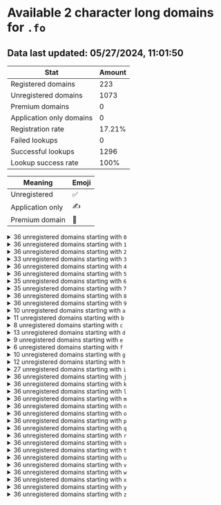 # Available 2 character long domains for `.fo`

## Data last updated: 05/27/2024, 11:01:50

|Stat|Amount|
|--|--|
|Registered domains|223|
|Unregistered domains|1073|
|Premium domains|0|
|Application only domains|0|
|Registration rate|17.21%|
|Failed lookups|0|
|Successful lookups|1296|
|Lookup success rate|100%|


|Meaning|Emoji|
|--|--|
|Unregistered|:white_check_mark:|
|Application only|:writing_hand:|
|Premium domain|:gem:|

<details>
<summary>36 unregistered domains starting with <bold><code>0</code></bold></summary>

|Type|Domain|
|--|--|
|:white_check_mark:|`00.fo`|
|:white_check_mark:|`01.fo`|
|:white_check_mark:|`02.fo`|
|:white_check_mark:|`03.fo`|
|:white_check_mark:|`04.fo`|
|:white_check_mark:|`05.fo`|
|:white_check_mark:|`06.fo`|
|:white_check_mark:|`07.fo`|
|:white_check_mark:|`08.fo`|
|:white_check_mark:|`09.fo`|
|:white_check_mark:|`0a.fo`|
|:white_check_mark:|`0b.fo`|
|:white_check_mark:|`0c.fo`|
|:white_check_mark:|`0d.fo`|
|:white_check_mark:|`0e.fo`|
|:white_check_mark:|`0f.fo`|
|:white_check_mark:|`0g.fo`|
|:white_check_mark:|`0h.fo`|
|:white_check_mark:|`0i.fo`|
|:white_check_mark:|`0j.fo`|
|:white_check_mark:|`0k.fo`|
|:white_check_mark:|`0l.fo`|
|:white_check_mark:|`0m.fo`|
|:white_check_mark:|`0n.fo`|
|:white_check_mark:|`0o.fo`|
|:white_check_mark:|`0p.fo`|
|:white_check_mark:|`0q.fo`|
|:white_check_mark:|`0r.fo`|
|:white_check_mark:|`0s.fo`|
|:white_check_mark:|`0t.fo`|
|:white_check_mark:|`0u.fo`|
|:white_check_mark:|`0v.fo`|
|:white_check_mark:|`0w.fo`|
|:white_check_mark:|`0x.fo`|
|:white_check_mark:|`0y.fo`|
|:white_check_mark:|`0z.fo`|
</details>
<details>
<summary>36 unregistered domains starting with <bold><code>1</code></bold></summary>

|Type|Domain|
|--|--|
|:white_check_mark:|`10.fo`|
|:white_check_mark:|`11.fo`|
|:white_check_mark:|`12.fo`|
|:white_check_mark:|`13.fo`|
|:white_check_mark:|`14.fo`|
|:white_check_mark:|`15.fo`|
|:white_check_mark:|`16.fo`|
|:white_check_mark:|`17.fo`|
|:white_check_mark:|`18.fo`|
|:white_check_mark:|`19.fo`|
|:white_check_mark:|`1a.fo`|
|:white_check_mark:|`1b.fo`|
|:white_check_mark:|`1c.fo`|
|:white_check_mark:|`1d.fo`|
|:white_check_mark:|`1e.fo`|
|:white_check_mark:|`1f.fo`|
|:white_check_mark:|`1g.fo`|
|:white_check_mark:|`1h.fo`|
|:white_check_mark:|`1i.fo`|
|:white_check_mark:|`1j.fo`|
|:white_check_mark:|`1k.fo`|
|:white_check_mark:|`1l.fo`|
|:white_check_mark:|`1m.fo`|
|:white_check_mark:|`1n.fo`|
|:white_check_mark:|`1o.fo`|
|:white_check_mark:|`1p.fo`|
|:white_check_mark:|`1q.fo`|
|:white_check_mark:|`1r.fo`|
|:white_check_mark:|`1s.fo`|
|:white_check_mark:|`1t.fo`|
|:white_check_mark:|`1u.fo`|
|:white_check_mark:|`1v.fo`|
|:white_check_mark:|`1w.fo`|
|:white_check_mark:|`1x.fo`|
|:white_check_mark:|`1y.fo`|
|:white_check_mark:|`1z.fo`|
</details>
<details>
<summary>36 unregistered domains starting with <bold><code>2</code></bold></summary>

|Type|Domain|
|--|--|
|:white_check_mark:|`20.fo`|
|:white_check_mark:|`21.fo`|
|:white_check_mark:|`22.fo`|
|:white_check_mark:|`23.fo`|
|:white_check_mark:|`24.fo`|
|:white_check_mark:|`25.fo`|
|:white_check_mark:|`26.fo`|
|:white_check_mark:|`27.fo`|
|:white_check_mark:|`28.fo`|
|:white_check_mark:|`29.fo`|
|:white_check_mark:|`2a.fo`|
|:white_check_mark:|`2b.fo`|
|:white_check_mark:|`2c.fo`|
|:white_check_mark:|`2d.fo`|
|:white_check_mark:|`2e.fo`|
|:white_check_mark:|`2f.fo`|
|:white_check_mark:|`2g.fo`|
|:white_check_mark:|`2h.fo`|
|:white_check_mark:|`2i.fo`|
|:white_check_mark:|`2j.fo`|
|:white_check_mark:|`2k.fo`|
|:white_check_mark:|`2l.fo`|
|:white_check_mark:|`2m.fo`|
|:white_check_mark:|`2n.fo`|
|:white_check_mark:|`2o.fo`|
|:white_check_mark:|`2p.fo`|
|:white_check_mark:|`2q.fo`|
|:white_check_mark:|`2r.fo`|
|:white_check_mark:|`2s.fo`|
|:white_check_mark:|`2t.fo`|
|:white_check_mark:|`2u.fo`|
|:white_check_mark:|`2v.fo`|
|:white_check_mark:|`2w.fo`|
|:white_check_mark:|`2x.fo`|
|:white_check_mark:|`2y.fo`|
|:white_check_mark:|`2z.fo`|
</details>
<details>
<summary>33 unregistered domains starting with <bold><code>3</code></bold></summary>

|Type|Domain|
|--|--|
|:white_check_mark:|`30.fo`|
|:white_check_mark:|`31.fo`|
|:white_check_mark:|`32.fo`|
|:white_check_mark:|`33.fo`|
|:white_check_mark:|`34.fo`|
|:white_check_mark:|`35.fo`|
|:white_check_mark:|`37.fo`|
|:white_check_mark:|`39.fo`|
|:white_check_mark:|`3a.fo`|
|:white_check_mark:|`3b.fo`|
|:white_check_mark:|`3c.fo`|
|:white_check_mark:|`3e.fo`|
|:white_check_mark:|`3f.fo`|
|:white_check_mark:|`3g.fo`|
|:white_check_mark:|`3h.fo`|
|:white_check_mark:|`3i.fo`|
|:white_check_mark:|`3j.fo`|
|:white_check_mark:|`3k.fo`|
|:white_check_mark:|`3l.fo`|
|:white_check_mark:|`3m.fo`|
|:white_check_mark:|`3n.fo`|
|:white_check_mark:|`3o.fo`|
|:white_check_mark:|`3p.fo`|
|:white_check_mark:|`3q.fo`|
|:white_check_mark:|`3r.fo`|
|:white_check_mark:|`3s.fo`|
|:white_check_mark:|`3t.fo`|
|:white_check_mark:|`3u.fo`|
|:white_check_mark:|`3v.fo`|
|:white_check_mark:|`3w.fo`|
|:white_check_mark:|`3x.fo`|
|:white_check_mark:|`3y.fo`|
|:white_check_mark:|`3z.fo`|
</details>
<details>
<summary>36 unregistered domains starting with <bold><code>4</code></bold></summary>

|Type|Domain|
|--|--|
|:white_check_mark:|`40.fo`|
|:white_check_mark:|`41.fo`|
|:white_check_mark:|`42.fo`|
|:white_check_mark:|`43.fo`|
|:white_check_mark:|`44.fo`|
|:white_check_mark:|`45.fo`|
|:white_check_mark:|`46.fo`|
|:white_check_mark:|`47.fo`|
|:white_check_mark:|`48.fo`|
|:white_check_mark:|`49.fo`|
|:white_check_mark:|`4a.fo`|
|:white_check_mark:|`4b.fo`|
|:white_check_mark:|`4c.fo`|
|:white_check_mark:|`4d.fo`|
|:white_check_mark:|`4e.fo`|
|:white_check_mark:|`4f.fo`|
|:white_check_mark:|`4g.fo`|
|:white_check_mark:|`4h.fo`|
|:white_check_mark:|`4i.fo`|
|:white_check_mark:|`4j.fo`|
|:white_check_mark:|`4k.fo`|
|:white_check_mark:|`4l.fo`|
|:white_check_mark:|`4m.fo`|
|:white_check_mark:|`4n.fo`|
|:white_check_mark:|`4o.fo`|
|:white_check_mark:|`4p.fo`|
|:white_check_mark:|`4q.fo`|
|:white_check_mark:|`4r.fo`|
|:white_check_mark:|`4s.fo`|
|:white_check_mark:|`4t.fo`|
|:white_check_mark:|`4u.fo`|
|:white_check_mark:|`4v.fo`|
|:white_check_mark:|`4w.fo`|
|:white_check_mark:|`4x.fo`|
|:white_check_mark:|`4y.fo`|
|:white_check_mark:|`4z.fo`|
</details>
<details>
<summary>36 unregistered domains starting with <bold><code>5</code></bold></summary>

|Type|Domain|
|--|--|
|:white_check_mark:|`50.fo`|
|:white_check_mark:|`51.fo`|
|:white_check_mark:|`52.fo`|
|:white_check_mark:|`53.fo`|
|:white_check_mark:|`54.fo`|
|:white_check_mark:|`55.fo`|
|:white_check_mark:|`56.fo`|
|:white_check_mark:|`57.fo`|
|:white_check_mark:|`58.fo`|
|:white_check_mark:|`59.fo`|
|:white_check_mark:|`5a.fo`|
|:white_check_mark:|`5b.fo`|
|:white_check_mark:|`5c.fo`|
|:white_check_mark:|`5d.fo`|
|:white_check_mark:|`5e.fo`|
|:white_check_mark:|`5f.fo`|
|:white_check_mark:|`5g.fo`|
|:white_check_mark:|`5h.fo`|
|:white_check_mark:|`5i.fo`|
|:white_check_mark:|`5j.fo`|
|:white_check_mark:|`5k.fo`|
|:white_check_mark:|`5l.fo`|
|:white_check_mark:|`5m.fo`|
|:white_check_mark:|`5n.fo`|
|:white_check_mark:|`5o.fo`|
|:white_check_mark:|`5p.fo`|
|:white_check_mark:|`5q.fo`|
|:white_check_mark:|`5r.fo`|
|:white_check_mark:|`5s.fo`|
|:white_check_mark:|`5t.fo`|
|:white_check_mark:|`5u.fo`|
|:white_check_mark:|`5v.fo`|
|:white_check_mark:|`5w.fo`|
|:white_check_mark:|`5x.fo`|
|:white_check_mark:|`5y.fo`|
|:white_check_mark:|`5z.fo`|
</details>
<details>
<summary>35 unregistered domains starting with <bold><code>6</code></bold></summary>

|Type|Domain|
|--|--|
|:white_check_mark:|`60.fo`|
|:white_check_mark:|`61.fo`|
|:white_check_mark:|`62.fo`|
|:white_check_mark:|`63.fo`|
|:white_check_mark:|`64.fo`|
|:white_check_mark:|`65.fo`|
|:white_check_mark:|`66.fo`|
|:white_check_mark:|`67.fo`|
|:white_check_mark:|`68.fo`|
|:white_check_mark:|`6a.fo`|
|:white_check_mark:|`6b.fo`|
|:white_check_mark:|`6c.fo`|
|:white_check_mark:|`6d.fo`|
|:white_check_mark:|`6e.fo`|
|:white_check_mark:|`6f.fo`|
|:white_check_mark:|`6g.fo`|
|:white_check_mark:|`6h.fo`|
|:white_check_mark:|`6i.fo`|
|:white_check_mark:|`6j.fo`|
|:white_check_mark:|`6k.fo`|
|:white_check_mark:|`6l.fo`|
|:white_check_mark:|`6m.fo`|
|:white_check_mark:|`6n.fo`|
|:white_check_mark:|`6o.fo`|
|:white_check_mark:|`6p.fo`|
|:white_check_mark:|`6q.fo`|
|:white_check_mark:|`6r.fo`|
|:white_check_mark:|`6s.fo`|
|:white_check_mark:|`6t.fo`|
|:white_check_mark:|`6u.fo`|
|:white_check_mark:|`6v.fo`|
|:white_check_mark:|`6w.fo`|
|:white_check_mark:|`6x.fo`|
|:white_check_mark:|`6y.fo`|
|:white_check_mark:|`6z.fo`|
</details>
<details>
<summary>35 unregistered domains starting with <bold><code>7</code></bold></summary>

|Type|Domain|
|--|--|
|:white_check_mark:|`70.fo`|
|:white_check_mark:|`71.fo`|
|:white_check_mark:|`72.fo`|
|:white_check_mark:|`73.fo`|
|:white_check_mark:|`74.fo`|
|:white_check_mark:|`75.fo`|
|:white_check_mark:|`76.fo`|
|:white_check_mark:|`78.fo`|
|:white_check_mark:|`79.fo`|
|:white_check_mark:|`7a.fo`|
|:white_check_mark:|`7b.fo`|
|:white_check_mark:|`7c.fo`|
|:white_check_mark:|`7d.fo`|
|:white_check_mark:|`7e.fo`|
|:white_check_mark:|`7f.fo`|
|:white_check_mark:|`7g.fo`|
|:white_check_mark:|`7h.fo`|
|:white_check_mark:|`7i.fo`|
|:white_check_mark:|`7j.fo`|
|:white_check_mark:|`7k.fo`|
|:white_check_mark:|`7l.fo`|
|:white_check_mark:|`7m.fo`|
|:white_check_mark:|`7n.fo`|
|:white_check_mark:|`7o.fo`|
|:white_check_mark:|`7p.fo`|
|:white_check_mark:|`7q.fo`|
|:white_check_mark:|`7r.fo`|
|:white_check_mark:|`7s.fo`|
|:white_check_mark:|`7t.fo`|
|:white_check_mark:|`7u.fo`|
|:white_check_mark:|`7v.fo`|
|:white_check_mark:|`7w.fo`|
|:white_check_mark:|`7x.fo`|
|:white_check_mark:|`7y.fo`|
|:white_check_mark:|`7z.fo`|
</details>
<details>
<summary>36 unregistered domains starting with <bold><code>8</code></bold></summary>

|Type|Domain|
|--|--|
|:white_check_mark:|`80.fo`|
|:white_check_mark:|`81.fo`|
|:white_check_mark:|`82.fo`|
|:white_check_mark:|`83.fo`|
|:white_check_mark:|`84.fo`|
|:white_check_mark:|`85.fo`|
|:white_check_mark:|`86.fo`|
|:white_check_mark:|`87.fo`|
|:white_check_mark:|`88.fo`|
|:white_check_mark:|`89.fo`|
|:white_check_mark:|`8a.fo`|
|:white_check_mark:|`8b.fo`|
|:white_check_mark:|`8c.fo`|
|:white_check_mark:|`8d.fo`|
|:white_check_mark:|`8e.fo`|
|:white_check_mark:|`8f.fo`|
|:white_check_mark:|`8g.fo`|
|:white_check_mark:|`8h.fo`|
|:white_check_mark:|`8i.fo`|
|:white_check_mark:|`8j.fo`|
|:white_check_mark:|`8k.fo`|
|:white_check_mark:|`8l.fo`|
|:white_check_mark:|`8m.fo`|
|:white_check_mark:|`8n.fo`|
|:white_check_mark:|`8o.fo`|
|:white_check_mark:|`8p.fo`|
|:white_check_mark:|`8q.fo`|
|:white_check_mark:|`8r.fo`|
|:white_check_mark:|`8s.fo`|
|:white_check_mark:|`8t.fo`|
|:white_check_mark:|`8u.fo`|
|:white_check_mark:|`8v.fo`|
|:white_check_mark:|`8w.fo`|
|:white_check_mark:|`8x.fo`|
|:white_check_mark:|`8y.fo`|
|:white_check_mark:|`8z.fo`|
</details>
<details>
<summary>36 unregistered domains starting with <bold><code>9</code></bold></summary>

|Type|Domain|
|--|--|
|:white_check_mark:|`90.fo`|
|:white_check_mark:|`91.fo`|
|:white_check_mark:|`92.fo`|
|:white_check_mark:|`93.fo`|
|:white_check_mark:|`94.fo`|
|:white_check_mark:|`95.fo`|
|:white_check_mark:|`96.fo`|
|:white_check_mark:|`97.fo`|
|:white_check_mark:|`98.fo`|
|:white_check_mark:|`99.fo`|
|:white_check_mark:|`9a.fo`|
|:white_check_mark:|`9b.fo`|
|:white_check_mark:|`9c.fo`|
|:white_check_mark:|`9d.fo`|
|:white_check_mark:|`9e.fo`|
|:white_check_mark:|`9f.fo`|
|:white_check_mark:|`9g.fo`|
|:white_check_mark:|`9h.fo`|
|:white_check_mark:|`9i.fo`|
|:white_check_mark:|`9j.fo`|
|:white_check_mark:|`9k.fo`|
|:white_check_mark:|`9l.fo`|
|:white_check_mark:|`9m.fo`|
|:white_check_mark:|`9n.fo`|
|:white_check_mark:|`9o.fo`|
|:white_check_mark:|`9p.fo`|
|:white_check_mark:|`9q.fo`|
|:white_check_mark:|`9r.fo`|
|:white_check_mark:|`9s.fo`|
|:white_check_mark:|`9t.fo`|
|:white_check_mark:|`9u.fo`|
|:white_check_mark:|`9v.fo`|
|:white_check_mark:|`9w.fo`|
|:white_check_mark:|`9x.fo`|
|:white_check_mark:|`9y.fo`|
|:white_check_mark:|`9z.fo`|
</details>
<details>
<summary>10 unregistered domains starting with <bold><code>a</code></bold></summary>

|Type|Domain|
|--|--|
|:white_check_mark:|`a0.fo`|
|:white_check_mark:|`a1.fo`|
|:white_check_mark:|`a2.fo`|
|:white_check_mark:|`a3.fo`|
|:white_check_mark:|`a5.fo`|
|:white_check_mark:|`a6.fo`|
|:white_check_mark:|`a7.fo`|
|:white_check_mark:|`a8.fo`|
|:white_check_mark:|`a9.fo`|
|:white_check_mark:|`aj.fo`|
</details>
<details>
<summary>11 unregistered domains starting with <bold><code>b</code></bold></summary>

|Type|Domain|
|--|--|
|:white_check_mark:|`b0.fo`|
|:white_check_mark:|`b1.fo`|
|:white_check_mark:|`b3.fo`|
|:white_check_mark:|`b4.fo`|
|:white_check_mark:|`b5.fo`|
|:white_check_mark:|`b6.fo`|
|:white_check_mark:|`b7.fo`|
|:white_check_mark:|`b8.fo`|
|:white_check_mark:|`b9.fo`|
|:white_check_mark:|`bc.fo`|
|:white_check_mark:|`bz.fo`|
</details>
<details>
<summary>8 unregistered domains starting with <bold><code>c</code></bold></summary>

|Type|Domain|
|--|--|
|:white_check_mark:|`c1.fo`|
|:white_check_mark:|`c3.fo`|
|:white_check_mark:|`c4.fo`|
|:white_check_mark:|`c6.fo`|
|:white_check_mark:|`c7.fo`|
|:white_check_mark:|`c8.fo`|
|:white_check_mark:|`c9.fo`|
|:white_check_mark:|`ch.fo`|
</details>
<details>
<summary>13 unregistered domains starting with <bold><code>d</code></bold></summary>

|Type|Domain|
|--|--|
|:white_check_mark:|`d0.fo`|
|:white_check_mark:|`d1.fo`|
|:white_check_mark:|`d2.fo`|
|:white_check_mark:|`d3.fo`|
|:white_check_mark:|`d4.fo`|
|:white_check_mark:|`d5.fo`|
|:white_check_mark:|`d6.fo`|
|:white_check_mark:|`d7.fo`|
|:white_check_mark:|`d8.fo`|
|:white_check_mark:|`d9.fo`|
|:white_check_mark:|`dh.fo`|
|:white_check_mark:|`dl.fo`|
|:white_check_mark:|`dt.fo`|
</details>
<details>
<summary>9 unregistered domains starting with <bold><code>e</code></bold></summary>

|Type|Domain|
|--|--|
|:white_check_mark:|`e0.fo`|
|:white_check_mark:|`e1.fo`|
|:white_check_mark:|`e3.fo`|
|:white_check_mark:|`e4.fo`|
|:white_check_mark:|`e5.fo`|
|:white_check_mark:|`e6.fo`|
|:white_check_mark:|`e7.fo`|
|:white_check_mark:|`e8.fo`|
|:white_check_mark:|`e9.fo`|
</details>
<details>
<summary>6 unregistered domains starting with <bold><code>f</code></bold></summary>

|Type|Domain|
|--|--|
|:white_check_mark:|`f2.fo`|
|:white_check_mark:|`f3.fo`|
|:white_check_mark:|`f6.fo`|
|:white_check_mark:|`f7.fo`|
|:white_check_mark:|`f8.fo`|
|:white_check_mark:|`f9.fo`|
</details>
<details>
<summary>10 unregistered domains starting with <bold><code>g</code></bold></summary>

|Type|Domain|
|--|--|
|:white_check_mark:|`g1.fo`|
|:white_check_mark:|`g2.fo`|
|:white_check_mark:|`g3.fo`|
|:white_check_mark:|`g4.fo`|
|:white_check_mark:|`g5.fo`|
|:white_check_mark:|`g6.fo`|
|:white_check_mark:|`g7.fo`|
|:white_check_mark:|`g8.fo`|
|:white_check_mark:|`g9.fo`|
|:white_check_mark:|`gz.fo`|
</details>
<details>
<summary>12 unregistered domains starting with <bold><code>h</code></bold></summary>

|Type|Domain|
|--|--|
|:white_check_mark:|`h0.fo`|
|:white_check_mark:|`h1.fo`|
|:white_check_mark:|`h2.fo`|
|:white_check_mark:|`h3.fo`|
|:white_check_mark:|`h4.fo`|
|:white_check_mark:|`h5.fo`|
|:white_check_mark:|`h6.fo`|
|:white_check_mark:|`h7.fo`|
|:white_check_mark:|`h8.fo`|
|:white_check_mark:|`h9.fo`|
|:white_check_mark:|`hr.fo`|
|:white_check_mark:|`ht.fo`|
</details>
<details>
<summary>27 unregistered domains starting with <bold><code>i</code></bold></summary>

|Type|Domain|
|--|--|
|:white_check_mark:|`i0.fo`|
|:white_check_mark:|`i1.fo`|
|:white_check_mark:|`i2.fo`|
|:white_check_mark:|`i3.fo`|
|:white_check_mark:|`i4.fo`|
|:white_check_mark:|`i5.fo`|
|:white_check_mark:|`i6.fo`|
|:white_check_mark:|`i7.fo`|
|:white_check_mark:|`i8.fo`|
|:white_check_mark:|`i9.fo`|
|:white_check_mark:|`ij.fo`|
|:white_check_mark:|`ik.fo`|
|:white_check_mark:|`il.fo`|
|:white_check_mark:|`im.fo`|
|:white_check_mark:|`in.fo`|
|:white_check_mark:|`io.fo`|
|:white_check_mark:|`ip.fo`|
|:white_check_mark:|`iq.fo`|
|:white_check_mark:|`ir.fo`|
|:white_check_mark:|`is.fo`|
|:white_check_mark:|`it.fo`|
|:white_check_mark:|`iu.fo`|
|:white_check_mark:|`iv.fo`|
|:white_check_mark:|`iw.fo`|
|:white_check_mark:|`ix.fo`|
|:white_check_mark:|`iy.fo`|
|:white_check_mark:|`iz.fo`|
</details>
<details>
<summary>36 unregistered domains starting with <bold><code>j</code></bold></summary>

|Type|Domain|
|--|--|
|:white_check_mark:|`j0.fo`|
|:white_check_mark:|`j1.fo`|
|:white_check_mark:|`j2.fo`|
|:white_check_mark:|`j3.fo`|
|:white_check_mark:|`j4.fo`|
|:white_check_mark:|`j5.fo`|
|:white_check_mark:|`j6.fo`|
|:white_check_mark:|`j7.fo`|
|:white_check_mark:|`j8.fo`|
|:white_check_mark:|`j9.fo`|
|:white_check_mark:|`ja.fo`|
|:white_check_mark:|`jb.fo`|
|:white_check_mark:|`jc.fo`|
|:white_check_mark:|`jd.fo`|
|:white_check_mark:|`je.fo`|
|:white_check_mark:|`jf.fo`|
|:white_check_mark:|`jg.fo`|
|:white_check_mark:|`jh.fo`|
|:white_check_mark:|`ji.fo`|
|:white_check_mark:|`jj.fo`|
|:white_check_mark:|`jk.fo`|
|:white_check_mark:|`jl.fo`|
|:white_check_mark:|`jm.fo`|
|:white_check_mark:|`jn.fo`|
|:white_check_mark:|`jo.fo`|
|:white_check_mark:|`jp.fo`|
|:white_check_mark:|`jq.fo`|
|:white_check_mark:|`jr.fo`|
|:white_check_mark:|`js.fo`|
|:white_check_mark:|`jt.fo`|
|:white_check_mark:|`ju.fo`|
|:white_check_mark:|`jv.fo`|
|:white_check_mark:|`jw.fo`|
|:white_check_mark:|`jx.fo`|
|:white_check_mark:|`jy.fo`|
|:white_check_mark:|`jz.fo`|
</details>
<details>
<summary>36 unregistered domains starting with <bold><code>k</code></bold></summary>

|Type|Domain|
|--|--|
|:white_check_mark:|`k0.fo`|
|:white_check_mark:|`k1.fo`|
|:white_check_mark:|`k2.fo`|
|:white_check_mark:|`k3.fo`|
|:white_check_mark:|`k4.fo`|
|:white_check_mark:|`k5.fo`|
|:white_check_mark:|`k6.fo`|
|:white_check_mark:|`k7.fo`|
|:white_check_mark:|`k8.fo`|
|:white_check_mark:|`k9.fo`|
|:white_check_mark:|`ka.fo`|
|:white_check_mark:|`kb.fo`|
|:white_check_mark:|`kc.fo`|
|:white_check_mark:|`kd.fo`|
|:white_check_mark:|`ke.fo`|
|:white_check_mark:|`kf.fo`|
|:white_check_mark:|`kg.fo`|
|:white_check_mark:|`kh.fo`|
|:white_check_mark:|`ki.fo`|
|:white_check_mark:|`kj.fo`|
|:white_check_mark:|`kk.fo`|
|:white_check_mark:|`kl.fo`|
|:white_check_mark:|`km.fo`|
|:white_check_mark:|`kn.fo`|
|:white_check_mark:|`ko.fo`|
|:white_check_mark:|`kp.fo`|
|:white_check_mark:|`kq.fo`|
|:white_check_mark:|`kr.fo`|
|:white_check_mark:|`ks.fo`|
|:white_check_mark:|`kt.fo`|
|:white_check_mark:|`ku.fo`|
|:white_check_mark:|`kv.fo`|
|:white_check_mark:|`kw.fo`|
|:white_check_mark:|`kx.fo`|
|:white_check_mark:|`ky.fo`|
|:white_check_mark:|`kz.fo`|
</details>
<details>
<summary>36 unregistered domains starting with <bold><code>l</code></bold></summary>

|Type|Domain|
|--|--|
|:white_check_mark:|`l0.fo`|
|:white_check_mark:|`l1.fo`|
|:white_check_mark:|`l2.fo`|
|:white_check_mark:|`l3.fo`|
|:white_check_mark:|`l4.fo`|
|:white_check_mark:|`l5.fo`|
|:white_check_mark:|`l6.fo`|
|:white_check_mark:|`l7.fo`|
|:white_check_mark:|`l8.fo`|
|:white_check_mark:|`l9.fo`|
|:white_check_mark:|`la.fo`|
|:white_check_mark:|`lb.fo`|
|:white_check_mark:|`lc.fo`|
|:white_check_mark:|`ld.fo`|
|:white_check_mark:|`le.fo`|
|:white_check_mark:|`lf.fo`|
|:white_check_mark:|`lg.fo`|
|:white_check_mark:|`lh.fo`|
|:white_check_mark:|`li.fo`|
|:white_check_mark:|`lj.fo`|
|:white_check_mark:|`lk.fo`|
|:white_check_mark:|`ll.fo`|
|:white_check_mark:|`lm.fo`|
|:white_check_mark:|`ln.fo`|
|:white_check_mark:|`lo.fo`|
|:white_check_mark:|`lp.fo`|
|:white_check_mark:|`lq.fo`|
|:white_check_mark:|`lr.fo`|
|:white_check_mark:|`ls.fo`|
|:white_check_mark:|`lt.fo`|
|:white_check_mark:|`lu.fo`|
|:white_check_mark:|`lv.fo`|
|:white_check_mark:|`lw.fo`|
|:white_check_mark:|`lx.fo`|
|:white_check_mark:|`ly.fo`|
|:white_check_mark:|`lz.fo`|
</details>
<details>
<summary>36 unregistered domains starting with <bold><code>m</code></bold></summary>

|Type|Domain|
|--|--|
|:white_check_mark:|`m0.fo`|
|:white_check_mark:|`m1.fo`|
|:white_check_mark:|`m2.fo`|
|:white_check_mark:|`m3.fo`|
|:white_check_mark:|`m4.fo`|
|:white_check_mark:|`m5.fo`|
|:white_check_mark:|`m6.fo`|
|:white_check_mark:|`m7.fo`|
|:white_check_mark:|`m8.fo`|
|:white_check_mark:|`m9.fo`|
|:white_check_mark:|`ma.fo`|
|:white_check_mark:|`mb.fo`|
|:white_check_mark:|`mc.fo`|
|:white_check_mark:|`md.fo`|
|:white_check_mark:|`me.fo`|
|:white_check_mark:|`mf.fo`|
|:white_check_mark:|`mg.fo`|
|:white_check_mark:|`mh.fo`|
|:white_check_mark:|`mi.fo`|
|:white_check_mark:|`mj.fo`|
|:white_check_mark:|`mk.fo`|
|:white_check_mark:|`ml.fo`|
|:white_check_mark:|`mm.fo`|
|:white_check_mark:|`mn.fo`|
|:white_check_mark:|`mo.fo`|
|:white_check_mark:|`mp.fo`|
|:white_check_mark:|`mq.fo`|
|:white_check_mark:|`mr.fo`|
|:white_check_mark:|`ms.fo`|
|:white_check_mark:|`mt.fo`|
|:white_check_mark:|`mu.fo`|
|:white_check_mark:|`mv.fo`|
|:white_check_mark:|`mw.fo`|
|:white_check_mark:|`mx.fo`|
|:white_check_mark:|`my.fo`|
|:white_check_mark:|`mz.fo`|
</details>
<details>
<summary>36 unregistered domains starting with <bold><code>n</code></bold></summary>

|Type|Domain|
|--|--|
|:white_check_mark:|`n0.fo`|
|:white_check_mark:|`n1.fo`|
|:white_check_mark:|`n2.fo`|
|:white_check_mark:|`n3.fo`|
|:white_check_mark:|`n4.fo`|
|:white_check_mark:|`n5.fo`|
|:white_check_mark:|`n6.fo`|
|:white_check_mark:|`n7.fo`|
|:white_check_mark:|`n8.fo`|
|:white_check_mark:|`n9.fo`|
|:white_check_mark:|`na.fo`|
|:white_check_mark:|`nb.fo`|
|:white_check_mark:|`nc.fo`|
|:white_check_mark:|`nd.fo`|
|:white_check_mark:|`ne.fo`|
|:white_check_mark:|`nf.fo`|
|:white_check_mark:|`ng.fo`|
|:white_check_mark:|`nh.fo`|
|:white_check_mark:|`ni.fo`|
|:white_check_mark:|`nj.fo`|
|:white_check_mark:|`nk.fo`|
|:white_check_mark:|`nl.fo`|
|:white_check_mark:|`nm.fo`|
|:white_check_mark:|`nn.fo`|
|:white_check_mark:|`no.fo`|
|:white_check_mark:|`np.fo`|
|:white_check_mark:|`nq.fo`|
|:white_check_mark:|`nr.fo`|
|:white_check_mark:|`ns.fo`|
|:white_check_mark:|`nt.fo`|
|:white_check_mark:|`nu.fo`|
|:white_check_mark:|`nv.fo`|
|:white_check_mark:|`nw.fo`|
|:white_check_mark:|`nx.fo`|
|:white_check_mark:|`ny.fo`|
|:white_check_mark:|`nz.fo`|
</details>
<details>
<summary>36 unregistered domains starting with <bold><code>o</code></bold></summary>

|Type|Domain|
|--|--|
|:white_check_mark:|`o0.fo`|
|:white_check_mark:|`o1.fo`|
|:white_check_mark:|`o2.fo`|
|:white_check_mark:|`o3.fo`|
|:white_check_mark:|`o4.fo`|
|:white_check_mark:|`o5.fo`|
|:white_check_mark:|`o6.fo`|
|:white_check_mark:|`o7.fo`|
|:white_check_mark:|`o8.fo`|
|:white_check_mark:|`o9.fo`|
|:white_check_mark:|`oa.fo`|
|:white_check_mark:|`ob.fo`|
|:white_check_mark:|`oc.fo`|
|:white_check_mark:|`od.fo`|
|:white_check_mark:|`oe.fo`|
|:white_check_mark:|`of.fo`|
|:white_check_mark:|`og.fo`|
|:white_check_mark:|`oh.fo`|
|:white_check_mark:|`oi.fo`|
|:white_check_mark:|`oj.fo`|
|:white_check_mark:|`ok.fo`|
|:white_check_mark:|`ol.fo`|
|:white_check_mark:|`om.fo`|
|:white_check_mark:|`on.fo`|
|:white_check_mark:|`oo.fo`|
|:white_check_mark:|`op.fo`|
|:white_check_mark:|`oq.fo`|
|:white_check_mark:|`or.fo`|
|:white_check_mark:|`os.fo`|
|:white_check_mark:|`ot.fo`|
|:white_check_mark:|`ou.fo`|
|:white_check_mark:|`ov.fo`|
|:white_check_mark:|`ow.fo`|
|:white_check_mark:|`ox.fo`|
|:white_check_mark:|`oy.fo`|
|:white_check_mark:|`oz.fo`|
</details>
<details>
<summary>36 unregistered domains starting with <bold><code>p</code></bold></summary>

|Type|Domain|
|--|--|
|:white_check_mark:|`p0.fo`|
|:white_check_mark:|`p1.fo`|
|:white_check_mark:|`p2.fo`|
|:white_check_mark:|`p3.fo`|
|:white_check_mark:|`p4.fo`|
|:white_check_mark:|`p5.fo`|
|:white_check_mark:|`p6.fo`|
|:white_check_mark:|`p7.fo`|
|:white_check_mark:|`p8.fo`|
|:white_check_mark:|`p9.fo`|
|:white_check_mark:|`pa.fo`|
|:white_check_mark:|`pb.fo`|
|:white_check_mark:|`pc.fo`|
|:white_check_mark:|`pd.fo`|
|:white_check_mark:|`pe.fo`|
|:white_check_mark:|`pf.fo`|
|:white_check_mark:|`pg.fo`|
|:white_check_mark:|`ph.fo`|
|:white_check_mark:|`pi.fo`|
|:white_check_mark:|`pj.fo`|
|:white_check_mark:|`pk.fo`|
|:white_check_mark:|`pl.fo`|
|:white_check_mark:|`pm.fo`|
|:white_check_mark:|`pn.fo`|
|:white_check_mark:|`po.fo`|
|:white_check_mark:|`pp.fo`|
|:white_check_mark:|`pq.fo`|
|:white_check_mark:|`pr.fo`|
|:white_check_mark:|`ps.fo`|
|:white_check_mark:|`pt.fo`|
|:white_check_mark:|`pu.fo`|
|:white_check_mark:|`pv.fo`|
|:white_check_mark:|`pw.fo`|
|:white_check_mark:|`px.fo`|
|:white_check_mark:|`py.fo`|
|:white_check_mark:|`pz.fo`|
</details>
<details>
<summary>36 unregistered domains starting with <bold><code>q</code></bold></summary>

|Type|Domain|
|--|--|
|:white_check_mark:|`q0.fo`|
|:white_check_mark:|`q1.fo`|
|:white_check_mark:|`q2.fo`|
|:white_check_mark:|`q3.fo`|
|:white_check_mark:|`q4.fo`|
|:white_check_mark:|`q5.fo`|
|:white_check_mark:|`q6.fo`|
|:white_check_mark:|`q7.fo`|
|:white_check_mark:|`q8.fo`|
|:white_check_mark:|`q9.fo`|
|:white_check_mark:|`qa.fo`|
|:white_check_mark:|`qb.fo`|
|:white_check_mark:|`qc.fo`|
|:white_check_mark:|`qd.fo`|
|:white_check_mark:|`qe.fo`|
|:white_check_mark:|`qf.fo`|
|:white_check_mark:|`qg.fo`|
|:white_check_mark:|`qh.fo`|
|:white_check_mark:|`qi.fo`|
|:white_check_mark:|`qj.fo`|
|:white_check_mark:|`qk.fo`|
|:white_check_mark:|`ql.fo`|
|:white_check_mark:|`qm.fo`|
|:white_check_mark:|`qn.fo`|
|:white_check_mark:|`qo.fo`|
|:white_check_mark:|`qp.fo`|
|:white_check_mark:|`qq.fo`|
|:white_check_mark:|`qr.fo`|
|:white_check_mark:|`qs.fo`|
|:white_check_mark:|`qt.fo`|
|:white_check_mark:|`qu.fo`|
|:white_check_mark:|`qv.fo`|
|:white_check_mark:|`qw.fo`|
|:white_check_mark:|`qx.fo`|
|:white_check_mark:|`qy.fo`|
|:white_check_mark:|`qz.fo`|
</details>
<details>
<summary>36 unregistered domains starting with <bold><code>r</code></bold></summary>

|Type|Domain|
|--|--|
|:white_check_mark:|`r0.fo`|
|:white_check_mark:|`r1.fo`|
|:white_check_mark:|`r2.fo`|
|:white_check_mark:|`r3.fo`|
|:white_check_mark:|`r4.fo`|
|:white_check_mark:|`r5.fo`|
|:white_check_mark:|`r6.fo`|
|:white_check_mark:|`r7.fo`|
|:white_check_mark:|`r8.fo`|
|:white_check_mark:|`r9.fo`|
|:white_check_mark:|`ra.fo`|
|:white_check_mark:|`rb.fo`|
|:white_check_mark:|`rc.fo`|
|:white_check_mark:|`rd.fo`|
|:white_check_mark:|`re.fo`|
|:white_check_mark:|`rf.fo`|
|:white_check_mark:|`rg.fo`|
|:white_check_mark:|`rh.fo`|
|:white_check_mark:|`ri.fo`|
|:white_check_mark:|`rj.fo`|
|:white_check_mark:|`rk.fo`|
|:white_check_mark:|`rl.fo`|
|:white_check_mark:|`rm.fo`|
|:white_check_mark:|`rn.fo`|
|:white_check_mark:|`ro.fo`|
|:white_check_mark:|`rp.fo`|
|:white_check_mark:|`rq.fo`|
|:white_check_mark:|`rr.fo`|
|:white_check_mark:|`rs.fo`|
|:white_check_mark:|`rt.fo`|
|:white_check_mark:|`ru.fo`|
|:white_check_mark:|`rv.fo`|
|:white_check_mark:|`rw.fo`|
|:white_check_mark:|`rx.fo`|
|:white_check_mark:|`ry.fo`|
|:white_check_mark:|`rz.fo`|
</details>
<details>
<summary>36 unregistered domains starting with <bold><code>s</code></bold></summary>

|Type|Domain|
|--|--|
|:white_check_mark:|`s0.fo`|
|:white_check_mark:|`s1.fo`|
|:white_check_mark:|`s2.fo`|
|:white_check_mark:|`s3.fo`|
|:white_check_mark:|`s4.fo`|
|:white_check_mark:|`s5.fo`|
|:white_check_mark:|`s6.fo`|
|:white_check_mark:|`s7.fo`|
|:white_check_mark:|`s8.fo`|
|:white_check_mark:|`s9.fo`|
|:white_check_mark:|`sa.fo`|
|:white_check_mark:|`sb.fo`|
|:white_check_mark:|`sc.fo`|
|:white_check_mark:|`sd.fo`|
|:white_check_mark:|`se.fo`|
|:white_check_mark:|`sf.fo`|
|:white_check_mark:|`sg.fo`|
|:white_check_mark:|`sh.fo`|
|:white_check_mark:|`si.fo`|
|:white_check_mark:|`sj.fo`|
|:white_check_mark:|`sk.fo`|
|:white_check_mark:|`sl.fo`|
|:white_check_mark:|`sm.fo`|
|:white_check_mark:|`sn.fo`|
|:white_check_mark:|`so.fo`|
|:white_check_mark:|`sp.fo`|
|:white_check_mark:|`sq.fo`|
|:white_check_mark:|`sr.fo`|
|:white_check_mark:|`ss.fo`|
|:white_check_mark:|`st.fo`|
|:white_check_mark:|`su.fo`|
|:white_check_mark:|`sv.fo`|
|:white_check_mark:|`sw.fo`|
|:white_check_mark:|`sx.fo`|
|:white_check_mark:|`sy.fo`|
|:white_check_mark:|`sz.fo`|
</details>
<details>
<summary>36 unregistered domains starting with <bold><code>t</code></bold></summary>

|Type|Domain|
|--|--|
|:white_check_mark:|`t0.fo`|
|:white_check_mark:|`t1.fo`|
|:white_check_mark:|`t2.fo`|
|:white_check_mark:|`t3.fo`|
|:white_check_mark:|`t4.fo`|
|:white_check_mark:|`t5.fo`|
|:white_check_mark:|`t6.fo`|
|:white_check_mark:|`t7.fo`|
|:white_check_mark:|`t8.fo`|
|:white_check_mark:|`t9.fo`|
|:white_check_mark:|`ta.fo`|
|:white_check_mark:|`tb.fo`|
|:white_check_mark:|`tc.fo`|
|:white_check_mark:|`td.fo`|
|:white_check_mark:|`te.fo`|
|:white_check_mark:|`tf.fo`|
|:white_check_mark:|`tg.fo`|
|:white_check_mark:|`th.fo`|
|:white_check_mark:|`ti.fo`|
|:white_check_mark:|`tj.fo`|
|:white_check_mark:|`tk.fo`|
|:white_check_mark:|`tl.fo`|
|:white_check_mark:|`tm.fo`|
|:white_check_mark:|`tn.fo`|
|:white_check_mark:|`to.fo`|
|:white_check_mark:|`tp.fo`|
|:white_check_mark:|`tq.fo`|
|:white_check_mark:|`tr.fo`|
|:white_check_mark:|`ts.fo`|
|:white_check_mark:|`tt.fo`|
|:white_check_mark:|`tu.fo`|
|:white_check_mark:|`tv.fo`|
|:white_check_mark:|`tw.fo`|
|:white_check_mark:|`tx.fo`|
|:white_check_mark:|`ty.fo`|
|:white_check_mark:|`tz.fo`|
</details>
<details>
<summary>36 unregistered domains starting with <bold><code>u</code></bold></summary>

|Type|Domain|
|--|--|
|:white_check_mark:|`u0.fo`|
|:white_check_mark:|`u1.fo`|
|:white_check_mark:|`u2.fo`|
|:white_check_mark:|`u3.fo`|
|:white_check_mark:|`u4.fo`|
|:white_check_mark:|`u5.fo`|
|:white_check_mark:|`u6.fo`|
|:white_check_mark:|`u7.fo`|
|:white_check_mark:|`u8.fo`|
|:white_check_mark:|`u9.fo`|
|:white_check_mark:|`ua.fo`|
|:white_check_mark:|`ub.fo`|
|:white_check_mark:|`uc.fo`|
|:white_check_mark:|`ud.fo`|
|:white_check_mark:|`ue.fo`|
|:white_check_mark:|`uf.fo`|
|:white_check_mark:|`ug.fo`|
|:white_check_mark:|`uh.fo`|
|:white_check_mark:|`ui.fo`|
|:white_check_mark:|`uj.fo`|
|:white_check_mark:|`uk.fo`|
|:white_check_mark:|`ul.fo`|
|:white_check_mark:|`um.fo`|
|:white_check_mark:|`un.fo`|
|:white_check_mark:|`uo.fo`|
|:white_check_mark:|`up.fo`|
|:white_check_mark:|`uq.fo`|
|:white_check_mark:|`ur.fo`|
|:white_check_mark:|`us.fo`|
|:white_check_mark:|`ut.fo`|
|:white_check_mark:|`uu.fo`|
|:white_check_mark:|`uv.fo`|
|:white_check_mark:|`uw.fo`|
|:white_check_mark:|`ux.fo`|
|:white_check_mark:|`uy.fo`|
|:white_check_mark:|`uz.fo`|
</details>
<details>
<summary>36 unregistered domains starting with <bold><code>v</code></bold></summary>

|Type|Domain|
|--|--|
|:white_check_mark:|`v0.fo`|
|:white_check_mark:|`v1.fo`|
|:white_check_mark:|`v2.fo`|
|:white_check_mark:|`v3.fo`|
|:white_check_mark:|`v4.fo`|
|:white_check_mark:|`v5.fo`|
|:white_check_mark:|`v6.fo`|
|:white_check_mark:|`v7.fo`|
|:white_check_mark:|`v8.fo`|
|:white_check_mark:|`v9.fo`|
|:white_check_mark:|`va.fo`|
|:white_check_mark:|`vb.fo`|
|:white_check_mark:|`vc.fo`|
|:white_check_mark:|`vd.fo`|
|:white_check_mark:|`ve.fo`|
|:white_check_mark:|`vf.fo`|
|:white_check_mark:|`vg.fo`|
|:white_check_mark:|`vh.fo`|
|:white_check_mark:|`vi.fo`|
|:white_check_mark:|`vj.fo`|
|:white_check_mark:|`vk.fo`|
|:white_check_mark:|`vl.fo`|
|:white_check_mark:|`vm.fo`|
|:white_check_mark:|`vn.fo`|
|:white_check_mark:|`vo.fo`|
|:white_check_mark:|`vp.fo`|
|:white_check_mark:|`vq.fo`|
|:white_check_mark:|`vr.fo`|
|:white_check_mark:|`vs.fo`|
|:white_check_mark:|`vt.fo`|
|:white_check_mark:|`vu.fo`|
|:white_check_mark:|`vv.fo`|
|:white_check_mark:|`vw.fo`|
|:white_check_mark:|`vx.fo`|
|:white_check_mark:|`vy.fo`|
|:white_check_mark:|`vz.fo`|
</details>
<details>
<summary>36 unregistered domains starting with <bold><code>w</code></bold></summary>

|Type|Domain|
|--|--|
|:white_check_mark:|`w0.fo`|
|:white_check_mark:|`w1.fo`|
|:white_check_mark:|`w2.fo`|
|:white_check_mark:|`w3.fo`|
|:white_check_mark:|`w4.fo`|
|:white_check_mark:|`w5.fo`|
|:white_check_mark:|`w6.fo`|
|:white_check_mark:|`w7.fo`|
|:white_check_mark:|`w8.fo`|
|:white_check_mark:|`w9.fo`|
|:white_check_mark:|`wa.fo`|
|:white_check_mark:|`wb.fo`|
|:white_check_mark:|`wc.fo`|
|:white_check_mark:|`wd.fo`|
|:white_check_mark:|`we.fo`|
|:white_check_mark:|`wf.fo`|
|:white_check_mark:|`wg.fo`|
|:white_check_mark:|`wh.fo`|
|:white_check_mark:|`wi.fo`|
|:white_check_mark:|`wj.fo`|
|:white_check_mark:|`wk.fo`|
|:white_check_mark:|`wl.fo`|
|:white_check_mark:|`wm.fo`|
|:white_check_mark:|`wn.fo`|
|:white_check_mark:|`wo.fo`|
|:white_check_mark:|`wp.fo`|
|:white_check_mark:|`wq.fo`|
|:white_check_mark:|`wr.fo`|
|:white_check_mark:|`ws.fo`|
|:white_check_mark:|`wt.fo`|
|:white_check_mark:|`wu.fo`|
|:white_check_mark:|`wv.fo`|
|:white_check_mark:|`ww.fo`|
|:white_check_mark:|`wx.fo`|
|:white_check_mark:|`wy.fo`|
|:white_check_mark:|`wz.fo`|
</details>
<details>
<summary>36 unregistered domains starting with <bold><code>x</code></bold></summary>

|Type|Domain|
|--|--|
|:white_check_mark:|`x0.fo`|
|:white_check_mark:|`x1.fo`|
|:white_check_mark:|`x2.fo`|
|:white_check_mark:|`x3.fo`|
|:white_check_mark:|`x4.fo`|
|:white_check_mark:|`x5.fo`|
|:white_check_mark:|`x6.fo`|
|:white_check_mark:|`x7.fo`|
|:white_check_mark:|`x8.fo`|
|:white_check_mark:|`x9.fo`|
|:white_check_mark:|`xa.fo`|
|:white_check_mark:|`xb.fo`|
|:white_check_mark:|`xc.fo`|
|:white_check_mark:|`xd.fo`|
|:white_check_mark:|`xe.fo`|
|:white_check_mark:|`xf.fo`|
|:white_check_mark:|`xg.fo`|
|:white_check_mark:|`xh.fo`|
|:white_check_mark:|`xi.fo`|
|:white_check_mark:|`xj.fo`|
|:white_check_mark:|`xk.fo`|
|:white_check_mark:|`xl.fo`|
|:white_check_mark:|`xm.fo`|
|:white_check_mark:|`xn.fo`|
|:white_check_mark:|`xo.fo`|
|:white_check_mark:|`xp.fo`|
|:white_check_mark:|`xq.fo`|
|:white_check_mark:|`xr.fo`|
|:white_check_mark:|`xs.fo`|
|:white_check_mark:|`xt.fo`|
|:white_check_mark:|`xu.fo`|
|:white_check_mark:|`xv.fo`|
|:white_check_mark:|`xw.fo`|
|:white_check_mark:|`xx.fo`|
|:white_check_mark:|`xy.fo`|
|:white_check_mark:|`xz.fo`|
</details>
<details>
<summary>36 unregistered domains starting with <bold><code>y</code></bold></summary>

|Type|Domain|
|--|--|
|:white_check_mark:|`y0.fo`|
|:white_check_mark:|`y1.fo`|
|:white_check_mark:|`y2.fo`|
|:white_check_mark:|`y3.fo`|
|:white_check_mark:|`y4.fo`|
|:white_check_mark:|`y5.fo`|
|:white_check_mark:|`y6.fo`|
|:white_check_mark:|`y7.fo`|
|:white_check_mark:|`y8.fo`|
|:white_check_mark:|`y9.fo`|
|:white_check_mark:|`ya.fo`|
|:white_check_mark:|`yb.fo`|
|:white_check_mark:|`yc.fo`|
|:white_check_mark:|`yd.fo`|
|:white_check_mark:|`ye.fo`|
|:white_check_mark:|`yf.fo`|
|:white_check_mark:|`yg.fo`|
|:white_check_mark:|`yh.fo`|
|:white_check_mark:|`yi.fo`|
|:white_check_mark:|`yj.fo`|
|:white_check_mark:|`yk.fo`|
|:white_check_mark:|`yl.fo`|
|:white_check_mark:|`ym.fo`|
|:white_check_mark:|`yn.fo`|
|:white_check_mark:|`yo.fo`|
|:white_check_mark:|`yp.fo`|
|:white_check_mark:|`yq.fo`|
|:white_check_mark:|`yr.fo`|
|:white_check_mark:|`ys.fo`|
|:white_check_mark:|`yt.fo`|
|:white_check_mark:|`yu.fo`|
|:white_check_mark:|`yv.fo`|
|:white_check_mark:|`yw.fo`|
|:white_check_mark:|`yx.fo`|
|:white_check_mark:|`yy.fo`|
|:white_check_mark:|`yz.fo`|
</details>
<details>
<summary>36 unregistered domains starting with <bold><code>z</code></bold></summary>

|Type|Domain|
|--|--|
|:white_check_mark:|`z0.fo`|
|:white_check_mark:|`z1.fo`|
|:white_check_mark:|`z2.fo`|
|:white_check_mark:|`z3.fo`|
|:white_check_mark:|`z4.fo`|
|:white_check_mark:|`z5.fo`|
|:white_check_mark:|`z6.fo`|
|:white_check_mark:|`z7.fo`|
|:white_check_mark:|`z8.fo`|
|:white_check_mark:|`z9.fo`|
|:white_check_mark:|`za.fo`|
|:white_check_mark:|`zb.fo`|
|:white_check_mark:|`zc.fo`|
|:white_check_mark:|`zd.fo`|
|:white_check_mark:|`ze.fo`|
|:white_check_mark:|`zf.fo`|
|:white_check_mark:|`zg.fo`|
|:white_check_mark:|`zh.fo`|
|:white_check_mark:|`zi.fo`|
|:white_check_mark:|`zj.fo`|
|:white_check_mark:|`zk.fo`|
|:white_check_mark:|`zl.fo`|
|:white_check_mark:|`zm.fo`|
|:white_check_mark:|`zn.fo`|
|:white_check_mark:|`zo.fo`|
|:white_check_mark:|`zp.fo`|
|:white_check_mark:|`zq.fo`|
|:white_check_mark:|`zr.fo`|
|:white_check_mark:|`zs.fo`|
|:white_check_mark:|`zt.fo`|
|:white_check_mark:|`zu.fo`|
|:white_check_mark:|`zv.fo`|
|:white_check_mark:|`zw.fo`|
|:white_check_mark:|`zx.fo`|
|:white_check_mark:|`zy.fo`|
|:white_check_mark:|`zz.fo`|
</details>